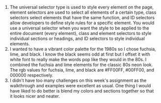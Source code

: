 1. The universal selector type is used to style every element on the page, element selectors are used to select all elements of a certain type, class selectors select elements that have the same function, and ID selectors allow developers to define style rules for a specific element. You would use a universal selector when you want the style to be applied to the entire document (every element), class and element selectors to style individual sections or headings, and ID selectors to style individual elements.
2. I wanted to have a vibrant color palette for the 1980s so I chose fuchsia, lime, and black. I know the black seems odd at first but I offset it with white font to really make the words pop like they would in the 80s. I combined the fuchsia and lime elements for the classic 80s neon look. The rgb values for fuchsia, lime, and black are #FF00FF, #00FF00, and 000000 respectively.
3. I didn't have too many challenges on this week's assignment as the walkthrough and examples were excellent as usual. One thing I would have liked to do better is blend my colors and sections together so that it looks nicer and neater.
